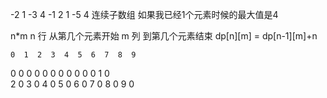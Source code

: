 -2 1 -3 4 -1 2 1 -5 4
连续子数组
如果我已经1个元素时候的最大值是4

n*m
n 行 从第几个元素开始
m 列 到第几个元素结束
dp[n][m] = dp[n-1][m]+n


    0  1  2  3  4  5  6  7  8  9
0   0  0  0  0  0  0  0  0  0  0
1   0  
2   0
3   0
4   0
5   0
6   0
7   0
8   0
9   0